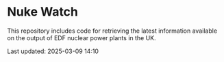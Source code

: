 # Nuke Watch

This repository includes code for retrieving the latest information available on the output of EDF nuclear power plants in the UK.

Last updated: 2025-03-09 14:10
